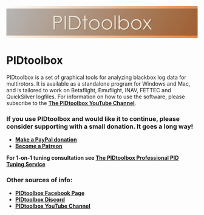 ![](images/PTBwideImage.jpeg)

# PIDtoolbox

PIDtoolbox is a set of graphical tools for analyzing blackbox log data for multirotors. It is available as a standalone program for Windows and Mac, and is tailored to work on Betaflight, Emuflight, INAV, FETTEC and QuickSilver logfiles. For information on how to use the software, please subscribe to the [**The PIDtoolbox YouTube Channel**](https://www.youtube.com/channel/UCY2CVnWGEeRlyxOXVsHS_fA).

### **If you use PIDtoolbox and would like it to continue, please consider supporting with a small donation. It goes a long way!**
* **[Make a PayPal donation](https://www.paypal.com/paypalme/PIDtoolbox)** 
* **[Become a Patreon](https://www.patreon.com/ThePIDtoolboxGuy)**    

**For 1-on-1 tuning consultation see [The PIDtoolbox Professional PID Tuning Service](https://pidtoolbox.com/)**

### **Other sources of info:**
* **[PIDtoolbox Facebook Page](https://www.facebook.com/ThePIDtoolboxGuy)**
* **[PIDtoolbox Discord](https://discord.gg/rHqhwpAXJH)**
* **[PIDtoolbox YouTube Channel](https://www.youtube.com/channel/UCY2CVnWGEeRlyxOXVsHS_fA)**
